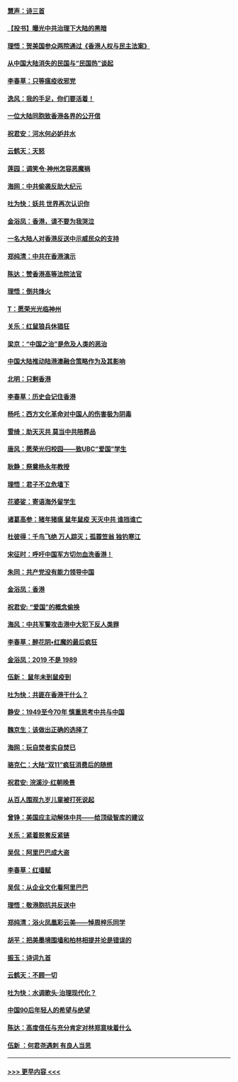 #### [慧声：诗三首](../pages/nsc993/n11678848.md?t=11251544) 
#### [【投书】曝光中共治理下大陆的黑暗](../pages/nsc993/n11678674.md?t=11251544) 
#### [理悟：贺美国参众两院通过《香港人权与民主法案》](../pages/nsc993/n11678104.md?t=11251544) 
#### [从中国大陆消失的民国与“民国热”谈起](../pages/nsc993/n11678075.md?t=11251544) 
#### [李春草：只等瘟疫收邪党](../pages/nsc993/n11677308.md?t=11251544) 
#### [逸风：我的手足，你们要活着！](../pages/nsc993/n11676352.md?t=11251544) 
#### [一位大陆同胞致香港各界的公开信](../pages/nsc993/n11675761.md?t=11251544) 
#### [祝君安：河水何必妒井水](../pages/nsc993/n11675746.md?t=11251544) 
#### [云鹤天：天怒](../pages/nsc993/n11675718.md?t=11251544) 
#### [莲园：调笑令‧神州怎容恶魔祸](../pages/nsc993/n11675648.md?t=11251544) 
#### [海网：中共偷袭反助大纪元](../pages/nsc993/n11673515.md?t=11251544) 
#### [吐为快：妖共 世界再次认识你](../pages/nsc993/n11673506.md?t=11251544) 
#### [金浴凤：香港，请不要为我哭泣](../pages/nsc993/n11673248.md?t=11251544) 
#### [一名大陆人对香港反送中示威民众的支持](../pages/nsc993/n11672615.md?t=11251544) 
#### [郑纯清：中共在香港演示](../pages/nsc993/n11670539.md?t=11251544) 
#### [陈达：赞香港高等法院法官](../pages/nsc993/n11669542.md?t=11251544) 
#### [理悟：倒共烽火](../pages/nsc993/n11668844.md?t=11251544) 
#### [T：愿荣光光临神州](../pages/nsc993/n11668421.md?t=11251544) 
#### [关乐：红鼠狼兵休猖狂](../pages/nsc993/n11668378.md?t=11251544) 
#### [梁京：“中国之治”是危及人类的恶治](../pages/nsc993/n11668328.md?t=11251544) 
#### [中国大陆推动陆港澳融合策略作为及其影响](../pages/nsc993/n11668157.md?t=11251544) 
#### [北明：只剩香港](../pages/nsc993/n11668002.md?t=11251544) 
#### [李春草：历史会记住香港](../pages/nsc993/n11667927.md?t=11251544) 
#### [杨吒：西方文化革命对中国人的伤害极为阴毒](../pages/nsc993/n11664521.md?t=11251544) 
#### [雪绮：助天灭共 莫当中共陪葬品](../pages/nsc993/n11662650.md?t=11251544) 
#### [唐风：愿荣光归校园——致UBC“爱国”学生](../pages/nsc993/n11662194.md?t=11251544) 
#### [耿静：祭奠杨永年教授](../pages/nsc993/n11662514.md?t=11251544) 
#### [理悟：君子不立危墙下](../pages/nsc993/n11662172.md?t=11251544) 
#### [花婆娑：寄语海外留学生](../pages/nsc993/n11662121.md?t=11251544) 
#### [诸葛高参：猪年猪瘟 鼠年鼠疫 天灭中共 谁挡谁亡](../pages/nsc993/n11661980.md?t=11251544) 
#### [杜彼得：千鸟飞绝 万人踪灭；孤蓑笠翁 独钓寒江](../pages/nsc993/n11661170.md?t=11251544) 
#### [宋征时：呼吁中国军方切勿血洗香港！](../pages/nsc993/n11415318.md?t=11251544) 
#### [朱同：共产党没有能力领导中国](../pages/nsc993/n11660421.md?t=11251544) 
#### [金浴凤：香港](../pages/nsc993/n11660419.md?t=11251544) 
#### [祝君安: “爱国”的概念偷换](../pages/nsc993/n11659706.md?t=11251544) 
#### [海风：中共军警攻击港中大犯下反人类罪](../pages/nsc993/n11659632.md?t=11251544) 
#### [李春草：醉花阴•红魔的最后疯狂](../pages/nsc993/n11659287.md?t=11251544) 
#### [金浴凤：2019 不是 1989](../pages/nsc993/n11657663.md?t=11251544) 
#### [伍新： 鼠年未到鼠疫到](../pages/nsc993/n11655098.md?t=11251544) 
#### [吐为快：共匪在香港干什么？](../pages/nsc993/n11654891.md?t=11251544) 
#### [静安：1949至今70年 慎重思考中共与中国](../pages/nsc993/n11651244.md?t=11251544) 
#### [魏京生：该做出正确的选择了](../pages/nsc993/n11653084.md?t=11251544) 
#### [海网：玩自焚者实自焚已](../pages/nsc993/n11652423.md?t=11251544) 
#### [骆克仁：大陆“双11”疯狂消费后的随想](../pages/nsc993/n11652305.md?t=11251544) 
#### [祝君安: 浣溪沙·红朝晚景](../pages/nsc993/n11652258.md?t=11251544) 
#### [从百人围观九岁儿童被打死说起](../pages/nsc993/n11651030.md?t=11251544) 
#### [曾铮：美国应主动解体中共——给顶级智库的建议](../pages/nsc993/n11649888.md?t=11251544) 
#### [关乐：紧着脱套反紧链](../pages/nsc993/n11649069.md?t=11251544) 
#### [吴侃：阿里巴巴成大盗](../pages/nsc993/n11645523.md?t=11251544) 
#### [李春草：红墙赋](../pages/nsc993/n11646389.md?t=11251544) 
#### [吴侃：从企业文化看阿里巴巴](../pages/nsc993/n11645476.md?t=11251544) 
#### [理悟：敬港胞抗共反送中](../pages/nsc993/n11645466.md?t=11251544) 
#### [郑纯清：浴火凤凰彩云美——悼周梓乐同学](../pages/nsc993/n11645155.md?t=11251544) 
#### [胡平：把美墨境围墙和柏林相提并论是错误的](../pages/nsc993/n11645134.md?t=11251544) 
#### [振玉：诗词九首](../pages/nsc993/n11644081.md?t=11251544) 
#### [云鹤天：不顾一切](../pages/nsc993/n11643508.md?t=11251544) 
#### [吐为快：水调歌头·治理现代化？](../pages/nsc993/n11643485.md?t=11251544) 
#### [中国90后年轻人的希望与绝望](../pages/nsc993/n11642317.md?t=11251544) 
#### [陈达：高度信任与充分肯定对林郑意味着什么](../pages/nsc993/n11641441.md?t=11251544) 
#### [伍新 ：何君尧遇刺 有良人当思](../pages/nsc993/n11641503.md?t=11251544) 

----
#### [ >>> 更早内容 <<< ](../indexes/nsc993-earlier.md)
